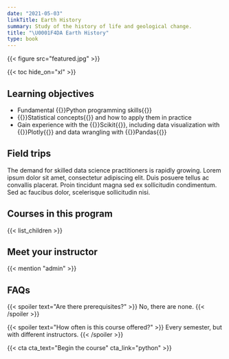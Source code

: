 ```yaml
---
date: "2021-05-03"
linkTitle: Earth History
summary: Study of the history of life and geological change.
title: "\U0001F4DA Earth History"
type: book
---
```


{{< figure src="featured.jpg" >}}

{{< toc hide_on="xl" >}}

## Learning objectives

- Fundamental {{<hl>}}Python programming skills{{</hl>}}
- {{<hl>}}Statistical concepts{{</hl>}} and how to apply them in practice
- Gain experience with the {{<hl>}}Scikit{{</hl>}}, including data visualization with {{<hl>}}Plotly{{</hl>}} and data wrangling with {{<hl>}}Pandas{{</hl>}}

## Field trips

The demand for skilled data science practitioners is rapidly growing. Lorem ipsum dolor sit amet, consectetur adipiscing elit. Duis posuere tellus ac convallis placerat. Proin tincidunt magna sed ex sollicitudin condimentum. Sed ac faucibus dolor, scelerisque sollicitudin nisi.

## Courses in this program

{{< list_children >}}

## Meet your instructor

{{< mention "admin" >}}

## FAQs

{{< spoiler text="Are there prerequisites?" >}}
No, there are none.
{{< /spoiler >}}

{{< spoiler text="How often is this course offered?" >}}
Every semester, but with different instructors.
{{< /spoiler >}}

{{< cta cta_text="Begin the course" cta_link="python" >}}
